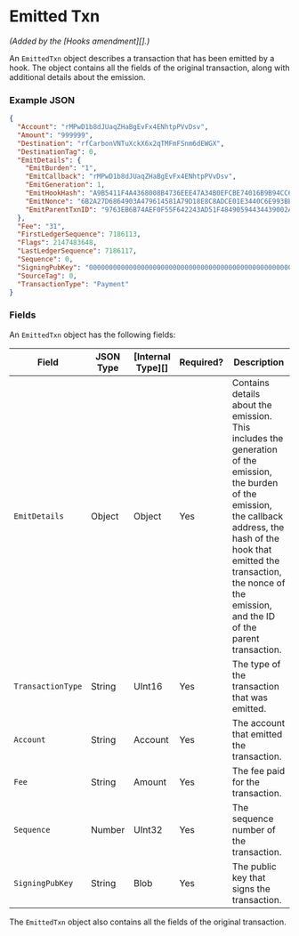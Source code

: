 # Emitted Txn

_(Added by the \[Hooks amendment]\[].)_

An `EmittedTxn` object describes a transaction that has been emitted by a hook. The object contains all the fields of the original transaction, along with additional details about the emission.

### Example JSON

```json
{
  "Account": "rMPwD1b8dJUaqZHaBgEvFx4ENhtpPVvDsv",
  "Amount": "999999",
  "Destination": "rfCarbonVNTuXckX6x2qTMFmFSnm6dEWGX",
  "DestinationTag": 0,
  "EmitDetails": {
    "EmitBurden": "1",
    "EmitCallback": "rMPwD1b8dJUaqZHaBgEvFx4ENhtpPVvDsv",
    "EmitGeneration": 1,
    "EmitHookHash": "A9B5411F4A4368008B4736EEE47A34B0EFCBE74016B9B94CC6208FBC0BF5C0C2",
    "EmitNonce": "6B2A27D6864903A479614581A79D18E8C8ADCE01E3440C6E993BE07298ADC2A4",
    "EmitParentTxnID": "9763EB6B74AEF0F55F642243AD51F48490594434439002A6142E545E47318D56"
  },
  "Fee": "31",
  "FirstLedgerSequence": 7186113,
  "Flags": 2147483648,
  "LastLedgerSequence": 7186117,
  "Sequence": 0,
  "SigningPubKey": "000000000000000000000000000000000000000000000000000000000000000000",
  "SourceTag": 0,
  "TransactionType": "Payment"
}
```

### Fields

An `EmittedTxn` object has the following fields:

| Field             | JSON Type | \[Internal Type]\[] | Required? | Description                                                                                                                                                                                                                                              |
| ----------------- | --------- | ------------------- | --------- | -------------------------------------------------------------------------------------------------------------------------------------------------------------------------------------------------------------------------------------------------------- |
| `EmitDetails`     | Object    | Object              | Yes       | Contains details about the emission. This includes the generation of the emission, the burden of the emission, the callback address, the hash of the hook that emitted the transaction, the nonce of the emission, and the ID of the parent transaction. |
| `TransactionType` | String    | UInt16              | Yes       | The type of the transaction that was emitted.                                                                                                                                                                                                            |
| `Account`         | String    | Account             | Yes       | The account that emitted the transaction.                                                                                                                                                                                                                |
| `Fee`             | String    | Amount              | Yes       | The fee paid for the transaction.                                                                                                                                                                                                                        |
| `Sequence`        | Number    | UInt32              | Yes       | The sequence number of the transaction.                                                                                                                                                                                                                  |
| `SigningPubKey`   | String    | Blob                | Yes       | The public key that signs the transaction.                                                                                                                                                                                                               |

The `EmittedTxn` object also contains all the fields of the original transaction.
